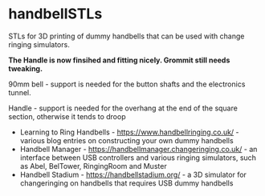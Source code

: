 # handbellSTLs

STLs for 3D printing of dummy handbells that can be used with change ringing simulators.

**The Handle is now finsihed and fitting nicely.  Grommit still needs tweaking.**

90mm bell - support is needed for the button shafts and the electronics tunnel.

Handle - support is needed for the overhang at the end of the square section, otherwise it tends to droop

* Learning to Ring Handbells - https://www.handbellringing.co.uk/ - various blog entries on constructing your own dummy handbells
* Handbell Manager - https://handbellmanager.changeringing.co.uk/ - an interface between USB controllers and various ringing simulators, such as Abel, BelTower, RingingRoom and Muster
* Handbell Stadium - https://handbellstadium.org/ - a 3D simulator for changeringing on handbells that requires USB dummy handbells
